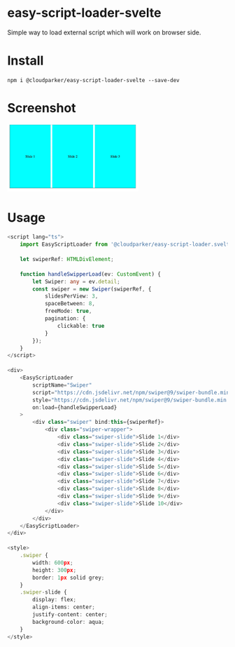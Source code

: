 # easy-script-loader-svelte

Simple way to load external script which will work on browser side.

# Install 

```
npm i @cloudparker/easy-script-loader-svelte --save-dev
```

# Screenshot

<img src="https://raw.githubusercontent.com/paramanandapradhan/easy-script-loader-svelte/main/static/easy-script-loader-svelte.png.webp" alt="Screenshot" width="300">

# Usage

```ts
<script lang="ts">
	import EasyScriptLoader from '@cloudparker/easy-script-loader.svelte';

	let swiperRef: HTMLDivElement;

	function handleSwipperLoad(ev: CustomEvent) {
		let Swiper: any = ev.detail;
		const swiper = new Swiper(swiperRef, {
			slidesPerView: 3,
			spaceBetween: 8,
			freeMode: true,
			pagination: {
				clickable: true
			}
		});
	}
</script>

<div>
	<EasyScriptLoader
		scriptName="Swiper"
		script="https://cdn.jsdelivr.net/npm/swiper@9/swiper-bundle.min.js"
		style="https://cdn.jsdelivr.net/npm/swiper@9/swiper-bundle.min.css"
		on:load={handleSwipperLoad}
	>
		<div class="swiper" bind:this={swiperRef}>
			<div class="swiper-wrapper">
				<div class="swiper-slide">Slide 1</div>
				<div class="swiper-slide">Slide 2</div>
				<div class="swiper-slide">Slide 3</div>
				<div class="swiper-slide">Slide 4</div>
				<div class="swiper-slide">Slide 5</div>
				<div class="swiper-slide">Slide 6</div>
				<div class="swiper-slide">Slide 7</div>
				<div class="swiper-slide">Slide 8</div>
				<div class="swiper-slide">Slide 9</div>
				<div class="swiper-slide">Slide 10</div>
			</div>
		</div>
	</EasyScriptLoader>
</div>

<style>
	.swiper {
		width: 600px;
		height: 300px;
		border: 1px solid grey;
	}
	.swiper-slide {
		display: flex;
		align-items: center;
		justify-content: center;
		background-color: aqua;
	}
</style>

```


